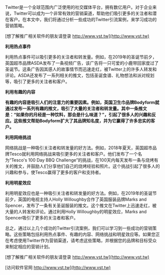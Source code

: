 Twitter是一个全球范围内广泛使用的社交媒体平台，拥有数亿用户。对于企业来说，Twitter可以成为一个非常有效的营销渠道，帮助他们吸引更多的关注者和潜在客户。在本文中，我们将通过分析一些成功的Twitter引流案例，来学习成功的营销策略。

[想了解推广相关软件的朋友请登录 http://www.vst.tw](http://www.vst.tw)

**利用热点事件**

利用热点事件可以吸引更多的关注者和转发量。例如，在2019年的圣诞节前夕，英国超市品牌ASDA发布了一条视频广告，该广告将一只可爱的小鹿带回家度过了圣诞节。这条广告因其感人的故事情节而迅速走红，被Twitter上的许多人转发和评论。ASDA还发布了一系列相关的推文，包括圣诞食谱、礼物想法和派对规划等，吸引了更多的关注者和客户。

**利用有趣的内容**

**有趣的内容是吸引人们的注意力的重要因素。例如，英国卫生巾品牌Bodyform就通过发布一系列有趣的推文，吸引了大量的关注者和转发量。其中一条推文是：“如果你的月经是一种饮料，那会是什么味道？”，引起了很多人的兴趣和反应。这些推文帮助Bodyform扩大了其品牌知名度，并为它赢得了许多忠实的客户。**

**利用网络挑战**

网络挑战是一种吸引关注者和转发量的好方法。例如，2018年夏天，英国超市品牌Tesco就利用网络挑战来吸引更多的关注者和客户。他们发布了一个名为“Tesco's 100 Day BBQ Challenge”的挑战，在100天内每天发布一条与烧烤有关的推文，并鼓励人们分享他们自己的烧烤经验和照片。这个挑战引起了很多人的兴趣和参与，使Tesco赢得了更多的客户和支持者。

**利用明星效应**

利用明星效应也是一种吸引关注者和转发量的好方法。例如，在2019年的圣诞节前夕，英国的电视主持人Holly Willoughby合作了英国服装品牌Marks and Spencer，发布了一条有关圣诞服装的推文。这个推文在Twitter上迅速走红，被大量的人转发和评论。通过利用Holly Willoughby的明星效应，Marks and Spencer吸引了更多的关注者和客户。

总之，通过以上几个成功的Twitter引流案例，我们可以学习到一些成功的营销策略。这些策略包括利用热点事件、有趣的内容、网络挑战和明星效应等。如果您正在考虑使用Twitter作为营销渠道，请考虑这些策略，并根据您的品牌和目标受众来制定相应的营销计划。

[想了解推广相关软件的朋友请登录 http://www.vst.tw](http://www.vst.tw)


[访问软件官网 http://www.vst.tw](http://www.vst.tw)

